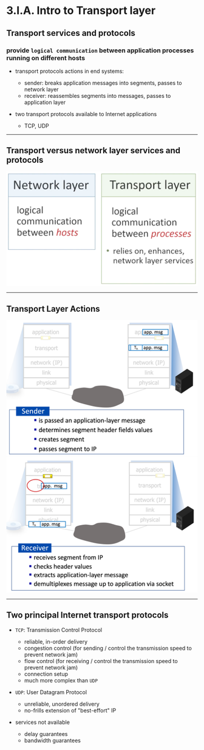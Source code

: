 # 3.I.A. Intro to Transport layer

## Transport services and protocols

### provide `logical communication` between application processes running on different hosts

* transport protocols actions in end systems:
    * sender: breaks application messages into segments, passes to network layer
    * receiver: reassembles segments into messages, passes to application layer

* two transport protocols available to Internet applications
    * TCP, UDP
---
## Transport versus network layer services and protocols

<img src = "imgs/network_layer_vs_transport_layer.png">

---
## Transport Layer Actions

<img src = "imgs/sender.png">

<img src = "imgs/receiver.png">

---
## Two principal Internet transport protocols

* `TCP`: Transmission Control Protocol
    * reliable, in-order delivery
    * congestion control (for sending / control the transmission speed to prevent network jam)
    * flow control (for receiving / control the transmission speed to prevent network jam)
    * connection setup
    * much more complex than `UDP`

* `UDP`: User Datagram Protocol
    * unreliable, unordered delivery
    * no-frills extension of "best-effort" IP

* services not available
    * delay guarantees
    * bandwidth guarantees